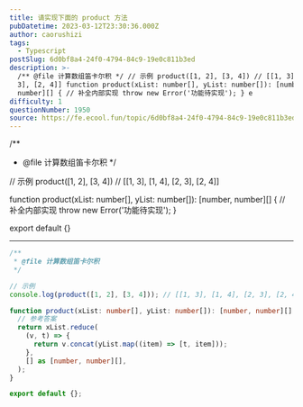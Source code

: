 ```yaml
---
title: 请实现下面的 product 方法
pubDatetime: 2023-03-12T23:30:36.000Z
author: caorushizi
tags:
  - Typescript
postSlug: 6d0bf8a4-24f0-4794-84c9-19e0c811b3ed
description: >-
  /** @file 计算数组笛卡尔积 */ // 示例 product([1, 2], [3, 4]) // [[1, 3], [1, 4], [2,
  3], [2, 4]] function product(xList: number[], yList: number[]): [number,
  number][] { // 补全内部实现 throw new Error('功能待实现'); } e
difficulty: 1
questionNumber: 1950
source: https://fe.ecool.fun/topic/6d0bf8a4-24f0-4794-84c9-19e0c811b3ed
---
```


/\*\*

- @file 计算数组笛卡尔积
  \*/

// 示例
product([1, 2], [3, 4]) // [[1, 3], [1, 4], [2, 3], [2, 4]]

function product(xList: number[], yList: number[]): [number, number][] {
// 补全内部实现
throw new Error('功能待实现');
}

export default {}

---

```ts
/**
 * @file 计算数组笛卡尔积
 */

// 示例
console.log(product([1, 2], [3, 4])); // [[1, 3], [1, 4], [2, 3], [2, 4]]

function product(xList: number[], yList: number[]): [number, number][] {
  // 参考答案
  return xList.reduce(
    (v, t) => {
      return v.concat(yList.map((item) => [t, item]));
    },
    [] as [number, number][],
  );
}

export default {};
```
